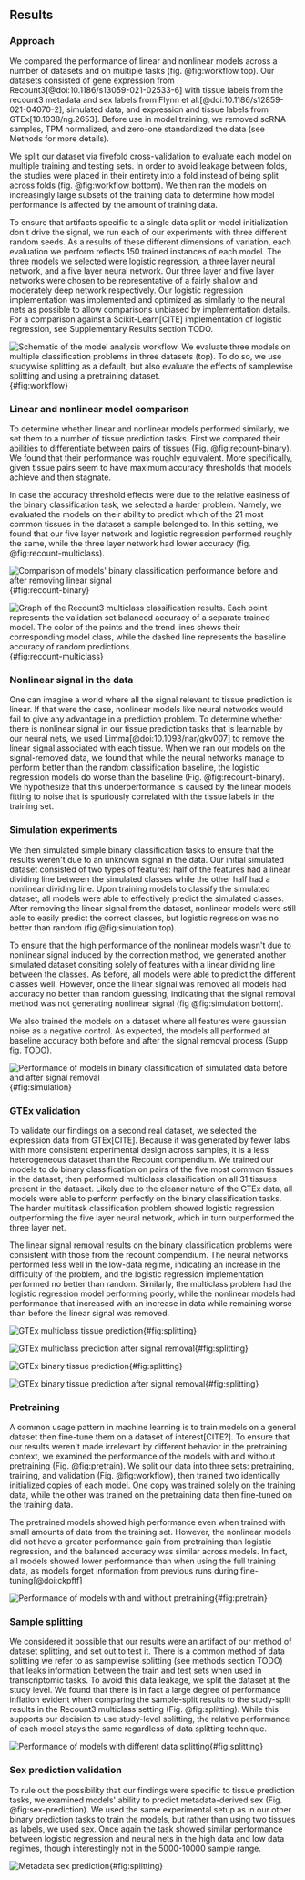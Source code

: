## Results 

### Approach 
We compared the performance of linear and nonlinear models across a number of datasets and on multiple tasks (fig. @fig:workflow top).
Our datasets consisted of gene expression from Recount3[@doi:10.1186/s13059-021-02533-6] with tissue labels from the recount3 metadata and sex labels from Flynn et al.[@doi:10.1186/s12859-021-04070-2], simulated data, and expression and tissue labels from GTEx[10.1038/ng.2653].
Before use in model training, we removed scRNA samples, TPM normalized, and zero-one standardized the data (see Methods for more details).

We split our dataset via fivefold cross-validation to evaluate each model on multiple training and testing sets.
In order to avoid leakage between folds, the studies were placed in their entirety into a fold instead of being split across folds (fig. @fig:workflow bottom).
We then ran the models on increasingly large subsets of the training data to determine how model performance is affected by the amount of training data.

To ensure that artifacts specific to a single data split or model initialization don't drive the signal, we run each of our experiments with three different random seeds.
As a results of these different dimensions of variation, each evaluation we perform reflects 150 trained instances of each model.
The three models we selected were logistic regression, a three layer neural network, and a five layer neural network.
Our three layer and five layer networks were chosen to be representative of a fairly shallow and moderately deep network respectively.
Our logistic regression implementation was implemented and optimized as similarly to the neural nets as possible to allow comparisons unbiased by implementation details.
For a comparison against a Scikit-Learn[CITE] implementation of logistic regression, see Supplementary Results section TODO.

![
Schematic of the model analysis workflow. We evaluate three models on multiple classification problems in three datasets (top). To do so, we use studywise splitting as a default, but also evaluate the effects of samplewise splitting and using a pretraining dataset.
](./images/workflow.svg "Workflow diagram"){#fig:workflow}


### Linear and nonlinear model comparison
To determine whether linear and nonlinear models performed similarly, we set them to a number of tissue prediction tasks.
First we compared their abilities to differentiate between pairs of tissues (Fig. @fig:recount-binary).
We found that their performance was roughly equivalent.
More specifically, given tissue pairs seem to have maximum accuracy thresholds that models achieve and then stagnate.

In case the accuracy threshold effects were due to the relative easiness of the binary classification task, we selected a harder problem.
Namely, we evaluated the models on their ability to predict which of the 21 most common tissues in the dataset a sample belonged to.
In this setting, we found that our five layer network and logistic regression performed roughly the same, while the three layer network had lower accuracy (fig. @fig:recount-multiclass).

![
Comparison of models' binary classification performance before and after removing linear signal
](./images/recount_binary.svg "Recount binary classification before and after signal removal"){#fig:recount-binary}

![
Graph of the Recount3 multiclass classification results. Each point represents the validation set balanced accuracy of a separate trained model. The color of the points and the trend lines shows their corresponding model class, while the dashed line represents the baseline accuracy of random predictions.
](./images/recount_multiclass.svg "Recount multiclass classification"){#fig:recount-multiclass}

### Nonlinear signal in the data
One can imagine a world where all the signal relevant to tissue prediction is linear.
If that were the case, nonlinear models like neural networks would fail to give any advantage in a prediction problem.
To determine whether there is nonlinear signal in our tissue prediction tasks that is learnable by our neural nets, we used Limma[@doi:10.1093/nar/gkv007] to remove the linear signal associated with each tissue.
When we ran our models on the signal-removed data, we found that while the neural networks manage to perform better than the random classification baseline, the logistic regression models do worse than the baseline (Fig. @fig:recount-binary).
We hypothesize that this underperformance is caused by the linear models fitting to noise that is spuriously correlated with the tissue labels in the training set.

### Simulation experiments
We then simulated simple binary classification tasks to ensure that the results weren't due to an unknown signal in the data.
Our initial simulated dataset consisted of two types of features: half of the features had a linear dividing line between the simulated classes while the other half had a nonlinear dividing line.
Upon training models to classify the simulated dataset, all models were able to effectively predict the simulated classes.
After removing the linear signal from the dataset, nonlinear models were still able to easily predict the correct classes, but logistic regression was no better than random (fig @fig:simulation top).

To ensure that the high performance of the nonlinear models wasn't due to nonlinear signal induced by the correction method, we generated another simulated dataset consiting solely of features with a linear dividing line between the classes.
As before, all models were able to predict the different classes well.
However, once the linear signal was removed all models had accuracy no better than random guessing, indicating that the signal removal method was not generating nonlinear signal (fig @fig:simulation bottom).

We also trained the models on a dataset where all features were gaussian noise as a negative control.
As expected, the models all performed at baseline accuracy both before and after the signal removal process (Supp fig. TODO).

![
Performance of models in binary classification of simulated data before and after signal removal
](./images/sim_data.svg ){#fig:simulation}

### GTEx validation
To validate our findings on a second real dataset, we selected the expression data from GTEx[CITE].
Because it was generated by fewer labs with more consistent experimental design across samples, it is a less heterogeneous dataset than the Recount compendium.
We trained our models to do binary classification on pairs of the five most common tissues in the dataset, then performed multiclass classification on all 31 tissues present in the dataset.
Likely due to the cleaner nature of the GTEx data, all models were able to perform perfectly on the binary classification tasks.
The harder multitask classification problem showed logistic regression outperforming the five layer neural network, which in turn outperformed the three layer net.

The linear signal removal results on the binary classification problems were consistent with those from the recount compendium.
The neural networks performed less well in the low-data regime, indicating an increase in the difficulty of the problem, and the logistic regression implementation performed no better than random.
Similarly, the multiclass problem had the logistic regression model performing poorly, while the nonlinear models had performance that increased with an increase in data while remaining worse than before the linear signal was removed.

[comment]: <> (TODO add text references to figures when finalized)

![
GTEx multiclass tissue prediction
](./images/gtex_multiclass.svg ){#fig:splitting}

![
GTEx multiclass prediction after signal removal
](./images/gtex_multiclass_signal_removed.svg ){#fig:splitting}


![
GTEx binary tissue prediction
](./images/gtex_pairwise.svg ){#fig:splitting}

![
GTEx binary tissue prediction after signal removal
](./images/gtex_pairwise_signal_removed.svg ){#fig:splitting}

### Pretraining 
A common usage pattern in machine learning is to train models on a general dataset then fine-tune them on a dataset of interest[CITE?].
To ensure that our results weren't made irrelevant by different behavior in the pretraining context, we examined the performance of the models with and without pretraining (Fig. @fig:pretrain).
We split our data into three sets: pretraining, training, and validation (Fig. @fig:workflow), then trained two identically initialized copies of each model.
One copy was trained solely on the training data, while the other was trained on the pretraining data then fine-tuned on the training data.

The pretrained models showed high performance even when trained with small amounts of data from the training set.
However, the nonlinear models did not have a greater performance gain from pretraining than logistic regression, and the balanced accuracy was similar across models.
In fact, all models showed lower performance than when using the full training data, as models forget information from previous runs during fine-tuning[@doi:ckpftf]

![
Performance of models with and without pretraining
](./images/recount_pretraining.svg ){#fig:pretrain}

### Sample splitting
We considered it possible that our results were an artifact of our method of dataset splitting, and set out to test it.
There is a common method of data splitting we refer to as samplewise splitting (see methods section TODO) that leaks information between the train and test sets when used in transcriptomic tasks.
To avoid this data leakage, we split the dataset at the study level.
We found that there is in fact a large degree of performance inflation evident when comparing the sample-split results to the study-split results in the Recount3 multiclass setting (Fig. @fig:splitting).
While this supports our decision to use study-level splitting, the relative performance of each model stays the same regardless of data splitting technique.

![
Performance of models with different data splitting
](./images/recount_multiclass_sample_split.svg ){#fig:splitting}


### Sex prediction validation
To rule out the possibility that our findings were specific to tissue prediction tasks, we examined models' ability to predict metadata-derived sex (Fig. @fig:sex-prediction).
We used the same experimental setup as in our other binary prediction tasks to train the models, but rather than using two tissues as labels, we used sex.
Once again the task showed similar performance between logistic regression and neural nets in the high data and low data regimes, though interestingly not in the 5000-10000 sample range.

![
Metadata sex prediction
](./images/sex_prediction_studywise.svg ){#fig:splitting}
